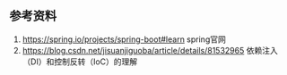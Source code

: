 



## 参考资料

1. https://spring.io/projects/spring-boot#learn spring官网
2. https://blog.csdn.net/jisuanjiguoba/article/details/81532965 依赖注入（DI）和控制反转（IoC）的理解

